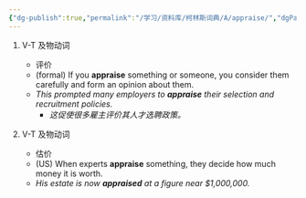```yaml
---
{"dg-publish":true,"permalink":"/学习/资料库/柯林斯词典/A/appraise/","dgPassFrontmatter":true}
---
```


1. V-T 及物动词
	- 评价
	- (formal) If you **appraise** something or someone, you consider them carefully and form an opinion about them.
	- *This prompted many employers to **appraise** their selection and recruitment policies.*
		- *这促使很多雇主评价其人才选聘政策。*

2. V-T 及物动词
	- 估价
	- (US) When experts **appraise** something, they decide how much money it is worth.
	- *His estate is now **appraised** at a figure near $1,000,000.*